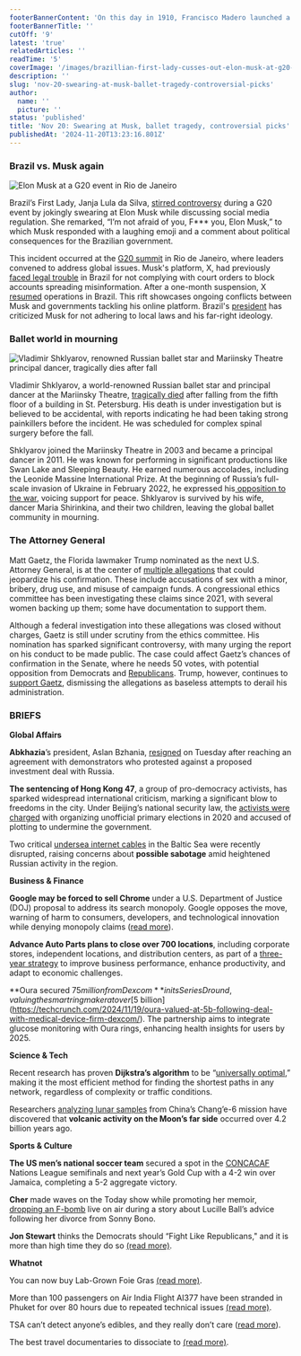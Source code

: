 ```yaml
---
footerBannerContent: 'On this day in 1910, Francisco Madero launched a failed revolt that sparked the Mexican Revolution, inspiring leaders like Pancho Villa and Emiliano Zapata.'
footerBannerTitle: ''
cutOff: '9'
latest: 'true'
relatedArticles: ''
readTime: '5'
coverImage: '/images/brazillian-first-lady-cusses-out-elon-musk-at-g20-conference-UxMD.webp'
description: ''
slug: 'nov-20-swearing-at-musk-ballet-tragedy-controversial-picks'
author:
  name: ''
  picture: ''
status: 'published'
title: 'Nov 20: Swearing at Musk, ballet tragedy, controversial picks'
publishedAt: '2024-11-20T13:23:16.801Z'
---
```


### Brazil vs. Musk again

![Elon Musk at a G20 event in Rio de Janeiro](/images/brazillian-first-lady-cusses-out-elon-musk-at-g20-conference-QwNT.webp)

Brazil’s First Lady, Janja Lula da Silva, [stirred controversy](https://edition.cnn.com/2024/11/18/business/brazil-first-lady-elon-musk-g20-intl/index.html) during a G20 event by jokingly swearing at Elon Musk while discussing social media regulation. She remarked, “I’m not afraid of you, F\*\*\* you, Elon Musk,” to which Musk responded with a laughing emoji and a comment about political consequences for the Brazilian government. 

This incident occurred at the [G20 summit](https://www.g20.org/en/) in Rio de Janeiro, where leaders convened to address global issues. Musk's platform, X, had previously [faced legal trouble](https://www.theguardian.com/technology/article/2024/aug/31/x-offline-brazil-elon-musk) in Brazil for not complying with court orders to block accounts spreading misinformation. After a one-month suspension, X [resumed](https://www.reuters.com/technology/brazil-attorney-general-backs-reinstating-social-medial-platform-x-2024-10-08/) operations in Brazil. This rift showcases ongoing conflicts between Musk and governments tackling his online platform. Brazil's [president](https://edition.cnn.com/2024/09/04/tech/brazil-lula-elon-musk-x-suspension-hnk-intl/index.html) has criticized Musk for not adhering to local laws and his far-right ideology.

### Ballet world in mourning

![Vladimir Shklyarov, renowned Russian ballet star and Mariinsky Theatre principal dancer, tragically dies after fall](/images/vladimir-shklyarov--a-world-renowned-russian-ballet-star-UyNz.webp)

Vladimir Shklyarov, a world-renowned Russian ballet star and principal dancer at the Mariinsky Theatre, [tragically died](https://edition.cnn.com/2024/11/18/style/vladimir-shklyarov-ballet-death-scli-intl/index.html) after falling from the fifth floor of a building in St. Petersburg. His death is under investigation but is believed to be accidental, with reports indicating he had been taking strong painkillers before the incident. He was scheduled for complex spinal surgery before the fall.

Shklyarov joined the Mariinsky Theatre in 2003 and became a principal dancer in 2011. He was known for performing in significant productions like Swan Lake and Sleeping Beauty. He earned numerous accolades, including the Leonide Massine International Prize. At the beginning of Russia’s full-scale invasion of Ukraine in February 2022, he expressed his[ opposition to the war](https://www.yahoo.com/news/russian-ballet-dancer-critical-putin-195936289.html), voicing support for peace. Shklyarov is survived by his wife, dancer Maria Shirinkina, and their two children, leaving the global ballet community in mourning.

### The Attorney General

Matt Gaetz, the Florida lawmaker Trump nominated as the next U.S. Attorney General, is at the center of [multiple allegations](https://alabamareflector.com/2024/11/19/heres-what-we-know-about-the-investigations-into-matt-gaetz/) that could jeopardize his confirmation. These include accusations of sex with a minor, bribery, drug use, and misuse of campaign funds. A congressional ethics committee has been investigating these claims since 2021, with several women backing up them; some have documentation to support them.

Although a federal investigation into these allegations was closed without charges, Gaetz is still under scrutiny from the ethics committee. His nomination has sparked significant controversy, with many urging the report on his conduct to be made public. The case could affect Gaetz’s chances of confirmation in the Senate, where he needs 50 votes, with potential opposition from Democrats and [Republicans](https://www.npr.org/2024/11/14/nx-s1-5191708/gaetz-nomination-republicans-ethics-probe). Trump, however, continues to [support Gaetz](https://www.theguardian.com/us-news/2024/nov/19/trump-matt-gaetz-confirmation-senate), dismissing the allegations as baseless attempts to derail his administration.

### BRIEFS

**Global Affairs**

**Abkhazia**’s president, Aslan Bzhania, [resigned](https://www.france24.com/en/europe/20241119-abkhazia-moscow-president-protesters) on Tuesday after reaching an agreement with demonstrators who protested against a proposed investment deal with Russia. 

**The sentencing of Hong Kong 47**, a group of pro-democracy activists, has sparked widespread international criticism, marking a significant blow to freedoms in the city. Under Beijing’s national security law, the [activists were charged](https://www.aljazeera.com/news/2024/11/19/hong-kong-democracy-activists-jailed-who-are-they-whats-the-case-about) with organizing unofficial primary elections in 2020 and accused of plotting to undermine the government.

Two critical [undersea internet cables](https://edition.cnn.com/2024/11/18/europe/undersea-cable-disrupted-germany-finland-intl/index.html) in the Baltic Sea were recently disrupted, raising concerns about **possible sabotage** amid heightened Russian activity in the region.

**Business & Finance** 

**Google may be forced to sell Chrome** under a U.S. Department of Justice (DOJ) proposal to address its search monopoly. Google opposes the move, warning of harm to consumers, developers, and technological innovation while denying monopoly claims ([read more](https://www.bbc.com/news/articles/cy4g193qezno)).

**Advance Auto Parts plans to close over 700 locations**, including corporate stores, independent locations, and distribution centers, as part of a [three-year strategy](https://eu.usatoday.com/story/money/cars/2024/11/15/advance-auto-parts-closing-stores/76329070007/) to improve business performance, enhance productivity, and adapt to economic challenges.

**Oura secured $75 million from Dexcom** in its Series D round, valuing the smart ring maker at over [$5 billion](https://techcrunch.com/2024/11/19/oura-valued-at-5b-following-deal-with-medical-device-firm-dexcom/). The partnership aims to integrate glucose monitoring with Oura rings, enhancing health insights for users by 2025.

**Science & Tech**

Recent research has proven **Dijkstra’s algorithm** to be “[universally optimal](https://www.wired.com/story/scientists-establish-the-best-algorithm-for-traversing-a-map/),” making it the most efficient method for finding the shortest paths in any network, regardless of complexity or traffic conditions.

Researchers [analyzing lunar samples](https://www.bbc.com/news/articles/cgl454je0jgo) from China’s Chang’e-6 mission have discovered that **volcanic activity on the Moon’s far side** occurred over 4.2 billion years ago. 

**Sports & Culture**

**The US men’s national soccer team** secured a spot in the [CONCACAF](https://www.aljazeera.com/news/2024/11/19/hong-kong-democracy-activists-jailed-who-are-they-whats-the-case-about) Nations League semifinals and next year’s Gold Cup with a 4-2 win over Jamaica, completing a 5-2 aggregate victory.

**Cher** made waves on the Today show while promoting her memoir, [dropping an F-bomb](https://people.com/cher-drops-f-bomb-live-on-today-you-said-you-would-bleep-it-8747823) live on air during a story about Lucille Ball’s advice following her divorce from Sonny Bono.

**Jon Stewart** thinks the Democrats should “Fight Like Republicans," and it is more than high time they do so [(read more)](https://www.vanityfair.com/hollywood/story/jon-stewart-thinks-its-high-time-democrats-fight-like-republicans?srsltid=AfmBOopC9tF3QNlwPNesjGrGKhx0WgY-GBcosGOfCaiwJBqkWWM80_2f). 

**Whatnot**

You can now buy Lab-Grown Foie Gras [(read more)](https://www.wired.com/story/you-can-now-buy-lab-grown-foie-gras-vow-cultivated-meat/). 

More than 100 passengers on Air India Flight AI377 have been stranded in Phuket for over 80 hours due to repeated technical issues [(read more)](https://www.livemint.com/news/india/nightmare-for-air-india-flyers-over-100-passengers-stranded-in-phuket-for-80-hours-11732012855451.html).  

TSA can’t detect anyone’s edibles, and they really don’t care ([read more](https://www.thrillist.com/news/nation/getting-edibles-through-tsa)).  

The best travel documentaries to dissociate to [(read more)](https://www.thrillist.com/news/nation/best-travel-documentaries-dissociate-escapism).